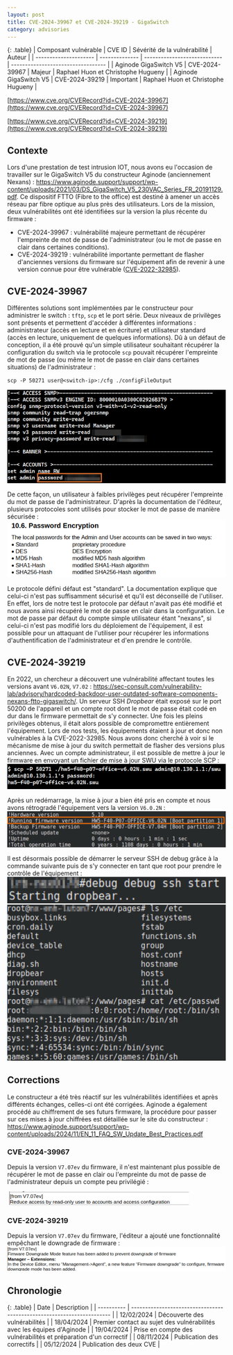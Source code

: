 ```yaml
---
layout: post
title: CVE-2024-39967 et CVE-2024-39219 - GigaSwitch
category: advisories
---
```


{: .table}
| Composant vulnérable  | CVE ID         | Sévérité de la vulnérabilité | Auteur                             |
| --------------------- | -------------- | ---------------------------- | ---------------------------------- |
| Aginode GigaSwitch V5 | CVE-2024-39967 | Majeur                       | Raphael Huon et Christophe Hugueny |
| Aginode GigaSwitch V5 | CVE-2024-39219 | Important                    | Raphael Huon et Christophe Hugueny |

[https://www.cve.org/CVERecord?id=CVE-2024-39967](https://www.cve.org/CVERecord?id=CVE-2024-39967)

[https://www.cve.org/CVERecord?id=CVE-2024-39219](https://www.cve.org/CVERecord?id=CVE-2024-39219)

## Contexte

Lors d'une prestation de test intrusion IOT, nous avons eu l'occasion de travailler sur le GigaSwitch V5 du constructeur Aginode (anciennement Nexans) : https://www.aginode.support/support/wp-content/uploads/2021/03/DS_GigaSwitch_V5_230VAC_Series_FR_20191129.pdf. Ce dispositif FTTO (Fibre to the office) est destiné à amener un accès réseau par fibre optique au plus près des utilisateurs. Lors de la mission, deux vulnérabilités ont été identifiées sur la version la plus récente du firmware :
- CVE-2024-39967 : vulnérabilité majeure permettant de récupérer l'empreinte de mot de passe de l'administrateur (ou le mot de passe en clair dans certaines conditions).
- CVE-2024-39219 : vulnérabilité importante permettant de  flasher d'anciennes versions du firmware sur l'équipement afin de revenir à une version connue pour être vulnérable ([CVE-2022-32985](https://www.cve.org/CVERecord?id=CVE-2022-32985)).

## CVE-2024-39967

Différentes solutions sont implémentées par le constructeur pour administrer le switch : `tftp`, `scp` et le port série.
Deux niveaux de privilèges sont présents et permettent d'accéder à différentes informations : administrateur (accès en lecture et en écriture) et utilisateur standard (accès en lecture, uniquement de quelques informations). Dû à un défaut de conception, il a été prouvé qu'un simple utilisateur souhaitant récupérer la configuration du switch via le protocole `scp` pouvait récupérer l'empreinte de mot de passe (ou même le mot de passe en clair dans certaines situations) de l'administrateur :

```
scp -P 50271 user@<switch-ip>:/cfg ./configFileOutput
```

![](/assets/img/advisories/cve-2024-39967-cve-2024-39219/pass.png)

De cette façon, un utilisateur à faibles privilèges peut récupérer l'empreinte du mot de passe de l'administrateur. D'après la documentation de l'éditeur, plusieurs protocoles sont utilisés pour stocker le mot de passe de manière sécurisée :
![](/assets/img/advisories/cve-2024-39967-cve-2024-39219/encrypt.png)

Le protocole défini défaut est "standard". La documentation explique que celui-ci n'est pas suffisamment sécurisé et qu'il est déconseillé de l'utiliser. En effet, lors de notre test le protocole par défaut n'avait pas été modifié et nous avons ainsi récupéré le mot de passe en clair dans la configuration.
Le mot de passe par défaut du compte simple utilisateur étant "nexans", si celui-ci n'est pas modifié lors du déploiement de l'équipement, il est possible pour un attaquant de l'utiliser pour récupérer les informations d'authentification de l'administrateur et d'en prendre le contrôle.

## CVE-2024-39219

En 2022, un chercheur a découvert une vulnérabilité affectant toutes les versions avant `V6.02N`, `V7.02` : https://sec-consult.com/vulnerability-lab/advisory/hardcoded-backdoor-user-outdated-software-components-nexans-ftto-gigaswitch/. Un serveur SSH *Dropbear* était exposé sur le port 50200 de l'appareil et un compte root dont le mot de passe était codé en dur dans le firmware permettait de s'y connecter. Une fois les pleins privilèges obtenus, il était alors possible de compromettre entièrement l'équipement.
Lors de nos tests, les équipements étaient à jour et donc non vulnérables à la CVE-2022-32985. Nous avons donc cherché à voir si le mécanisme de mise à jour du switch permettait de flasher des versions plus anciennes. Avec un compte administrateur, il est possible de mettre à jour le firmware en envoyant un fichier de mise à jour SWU via le protocole SCP :
![](/assets/img/advisories/cve-2024-39967-cve-2024-39219/update.png)

Après un redémarrage, la mise à jour a bien été pris en compte et nous avons rétrogradé l'équipement vers la version `V6.0.2N` :
![](/assets/img/advisories/cve-2024-39967-cve-2024-39219/new-version.png)

Il est désormais possible de démarrer le serveur SSH de debug grâce à la commande suivante puis de s'y connecter en tant que root pour prendre le contrôle de l'équipement :
![](/assets/img/advisories/cve-2024-39967-cve-2024-39219/dropbear.png)
![](/assets/img/advisories/cve-2024-39967-cve-2024-39219/passwd.png)

## Corrections

Le constructeur a été très réactif sur les vulnérabilités identifiées et après différents échanges, celles-ci ont été corrigées. Aginode a également procédé au chiffrement de ses futurs firmware, la procédure pour passer sur ces mises à jour chiffrées est détaillée sur le site du constructeur : https://www.aginode.support/support/wp-content/uploads/2024/11/EN_11_FAQ_SW_Update_Best_Practices.pdf

### CVE-2024-39967

Depuis la version `V7.07ev` du firmware, il n'est maintenant plus possible de récupérer le mot de passe en clair ou l'empreinte du mot de passe de l'administrateur depuis un compte peu privilégié :

![](/assets/img/advisories/cve-2024-39967-cve-2024-39219/corr1.png)

### CVE-2024-39219

Depuis la version `V7.07ev` du firmware, l'éditeur a ajouté une fonctionnalité empêchant le downgrade de firmware :
![](/assets/img/advisories/cve-2024-39967-cve-2024-39219/corr2.png)

## Chronologie

{: .table}
| Date       | Description                                                            |
| ---------- | ---------------------------------------------------------------------- |
| 12/02/2024 | Découverte des vulnérabilités                                          |
| 18/04/2024 | Premier contact au sujet des vulnérabilités avec les équipes d'Aginode |
| 19/04/2024 | Prise en compte des vulnérabilités et préparation d'un correctif       |
| 08/11/2024 | Publication des correctifs                                             |
| 05/12/2024 | Publication des deux CVE                                               |
